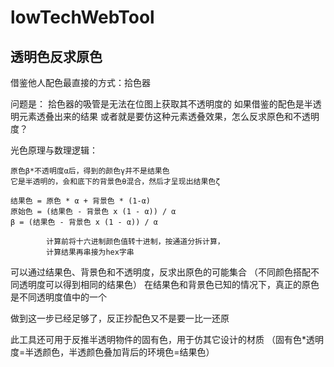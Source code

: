 # lowTechWebTool

## 透明色反求原色

借鉴他人配色最直接的方式：拾色器

问题是：
拾色器的吸管是无法在位图上获取其不透明度的
如果借鉴的配色是半透明元素透叠出来的结果
或者就是要仿这种元素透叠效果，怎么反求原色和不透明度？

光色原理与数理逻辑：

    原色β*不透明度α后，得到的颜色γ并不是结果色
    它是半透明的，会和底下的背景色θ混合，然后才呈现出结果色ζ
    
    结果色 = 原色 * α + 背景色 * (1-α)
    原始色 = (结果色 - 背景色 x (1 - α)) / α
    β = (结果色 - 背景色 x (1 - α)) / α
    
            计算前将十六进制颜色值转十进制，按通道分拆计算，
            计算结果再串接为hex字串

可以通过结果色、背景色和不透明度，反求出原色的可能集合
（不同颜色搭配不同透明度可以得到相同的结果色）
在结果色和背景色已知的情况下，真正的原色是不同透明度值中的一个

做到这一步已经足够了，反正抄配色又不是要一比一还原

此工具还可用于反推半透明物件的固有色，用于仿其它设计的材质
（固有色*透明度=半透颜色，半透颜色叠加背后的环境色=结果色）

